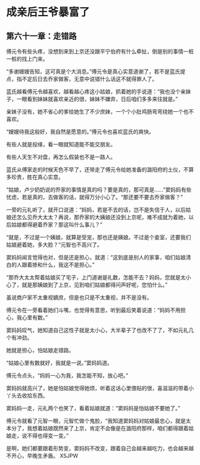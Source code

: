 # 成亲后王爷暴富了 
 ## 第六十一章：走错路
  傅元令有些头疼，没想到来到上京还没跟平宁伯府有什么牵扯，倒是别的事情一桩一桩的找上门来。  
  
 “多谢嫂嫂告知，这可真是个大消息。”傅元令是真心实意道谢了，若不是蓝氏提点，指不定后日去乔家做客，无意中说错什么话这不就得罪人了。  
  
 蓝氏越看傅元令越喜欢，越看越心疼这小姑娘，抓着她的手说道：“我也没个亲妹子，一眼看到妹妹就喜欢亲近的很，妹妹不嫌弃，日后咱们多多来往就是。”  
  
 亲妹子没有，她不省心的爹给她生了不少庶妹，一个个小肚鸡肠弯弯绕她一个也不喜欢。  
  
 “嫂嫂待我这般好，我自然是愿意的。”傅元令也喜欢蓝氏的爽快。  
  
 有些人就是投缘，看一眼就知道能不能交朋友。  
  
 有些人天生不对盘，再怎么假装也不是一路人。  
  
 蓝氏从傅家走的时候天色不早了，还带走了傅元令给她准备的潞阳府的土仪，不算多珍贵，胜在真心实意。  
  
 “姑娘，卢少奶奶说的乔家的事情是真的吗？要是真的，那可真是……”窦妈妈有些忧虑，若是真的，去做客的话，就得万分小心了。“那还要不要去乔家做客？”  
  
 一旁的元礼听了，就开口说道：“妈妈，若是不去的话，岂不是失信于人，以后姑娘还怎么见乔大太太？再说，那乔家的大姨娘还没到上京呢，难不成就为着她，以后姑娘都得避着乔家？那这叫什么事儿？”  
  
 “就是，不过是一个姨娘，就算是受宠，那也还是姨娘。不过是个妾室，还要我们姑娘避着她，多大脸？”元智也不高兴了。  
  
 窦妈妈闻言觉得也对，但是还是担心，就道：“这到底是别人的家事，咱们姑娘清白的人跟着掺和什么，我这不是担心。”  
  
 “那乔大太太帮着姑娘买了宅子，上门道谢是礼数，怎能不去？妈妈，您就是太小心了，就是那姨娘到了上京，见到咱们姑娘都得问声好呢，您怕什么。”  
  
 虽说商户家不太重视嫡庶，但是也只是不太重视，并不是没有。  
  
 傅元令在一旁看着她们斗嘴，也觉得有意思，听到最后笑着说道：“妈妈不用担心，我心里有数。”  
  
 窦妈妈叹气，她知道自己这性子就是太小心，大半辈子了也改不了了，不如元礼几个有冲劲。  
  
 她就是担心，怕姑娘走错路。  
  
 “姑娘心里有数就好，我就是一说。”窦妈妈道。  
  
 傅元令点头，“妈妈一心为我，我怎能不知，放心吧。”  
  
 窦妈妈就高兴了，她是怕姑娘觉得她烦，听着这话心里偎贴的很，喜滋滋的带着小丫头去收拾东西。  
  
 窦妈妈一走，元礼两个也笑了，看着姑娘就道：“窦妈妈是怕姑娘不要她了。”  
  
 傅元令就看了元智一眼，元智忙做个鬼脸，“我知道窦妈妈对姑娘最忠心，就是太本分了，我想着姑娘既然来了上京，肯定不会像是在潞阳府那样，咱们都得跟着姑娘走，说不得也得变一变。”  
  
 是啊，她们都要跟着形势变，窦妈妈不改变，跟着自己会越来越吃力，也会越来越不开心，早晚生矛盾。 
XSJPW